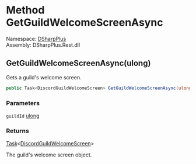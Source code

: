 # Method GetGuildWelcomeScreenAsync

Namespace: [DSharpPlus](DSharpPlus.md)  
Assembly: DSharpPlus.Rest.dll

## <a id="DSharpPlus_DiscordRestClient_GetGuildWelcomeScreenAsync_System_UInt64_"></a>GetGuildWelcomeScreenAsync\(ulong\)

Gets a guild's welcome screen.

```csharp
public Task<DiscordGuildWelcomeScreen> GetGuildWelcomeScreenAsync(ulong guildId)
```

### Parameters

`guildId` [ulong](https://learn.microsoft.com/dotnet/api/system.uint64)

### Returns

[Task](https://learn.microsoft.com/dotnet/api/system.threading.tasks.task\-1)<[DiscordGuildWelcomeScreen](DSharpPlus.Entities.DiscordGuildWelcomeScreen.md)\>

The guild's welcome screen object.

